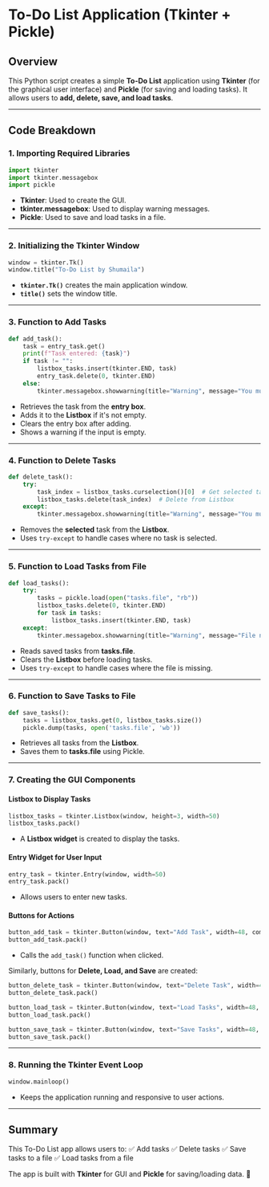 # To-Do List Application (Tkinter + Pickle)

## Overview
This Python script creates a simple **To-Do List** application using **Tkinter** (for the graphical user interface) and **Pickle** (for saving and loading tasks). It allows users to **add, delete, save, and load tasks**.

---

## Code Breakdown

### **1. Importing Required Libraries**
```python
import tkinter
import tkinter.messagebox
import pickle
```
- **Tkinter**: Used to create the GUI.
- **tkinter.messagebox**: Used to display warning messages.
- **Pickle**: Used to save and load tasks in a file.

---

### **2. Initializing the Tkinter Window**
```python
window = tkinter.Tk()
window.title("To-Do List by Shumaila")
```
- **`tkinter.Tk()`** creates the main application window.
- **`title()`** sets the window title.

---

### **3. Function to Add Tasks**
```python
def add_task():
    task = entry_task.get()
    print(f"Task entered: {task}")
    if task != "":
        listbox_tasks.insert(tkinter.END, task)
        entry_task.delete(0, tkinter.END)
    else:
        tkinter.messagebox.showwarning(title="Warning", message="You must enter a task")
```
- Retrieves the task from the **entry box**.
- Adds it to the **Listbox** if it's not empty.
- Clears the entry box after adding.
- Shows a warning if the input is empty.

---

### **4. Function to Delete Tasks**
```python
def delete_task():
    try:
        task_index = listbox_tasks.curselection()[0]  # Get selected task
        listbox_tasks.delete(task_index)  # Delete from Listbox
    except:
        tkinter.messagebox.showwarning(title="Warning", message="You must select a task")
```
- Removes the **selected** task from the **Listbox**.
- Uses `try-except` to handle cases where no task is selected.

---

### **5. Function to Load Tasks from File**
```python
def load_tasks():
    try:
        tasks = pickle.load(open("tasks.file", "rb"))
        listbox_tasks.delete(0, tkinter.END)
        for task in tasks:
            listbox_tasks.insert(tkinter.END, task)
    except:
        tkinter.messagebox.showwarning(title="Warning", message="File not found")
```
- Reads saved tasks from **tasks.file**.
- Clears the **Listbox** before loading tasks.
- Uses `try-except` to handle cases where the file is missing.

---

### **6. Function to Save Tasks to File**
```python
def save_tasks():
    tasks = listbox_tasks.get(0, listbox_tasks.size())
    pickle.dump(tasks, open('tasks.file', 'wb'))
```
- Retrieves all tasks from the **Listbox**.
- Saves them to **tasks.file** using Pickle.

---

### **7. Creating the GUI Components**

#### **Listbox to Display Tasks**
```python
listbox_tasks = tkinter.Listbox(window, height=3, width=50)
listbox_tasks.pack()
```
- A **Listbox widget** is created to display the tasks.

#### **Entry Widget for User Input**
```python
entry_task = tkinter.Entry(window, width=50)
entry_task.pack()
```
- Allows users to enter new tasks.

#### **Buttons for Actions**
```python
button_add_task = tkinter.Button(window, text="Add Task", width=48, command=add_task)
button_add_task.pack()
```
- Calls the `add_task()` function when clicked.

Similarly, buttons for **Delete, Load, and Save** are created:
```python
button_delete_task = tkinter.Button(window, text="Delete Task", width=48, command=delete_task)
button_delete_task.pack()

button_load_task = tkinter.Button(window, text="Load Tasks", width=48, command=load_tasks)
button_load_task.pack()

button_save_task = tkinter.Button(window, text="Save Tasks", width=48, command=save_tasks)
button_save_task.pack()
```

---

### **8. Running the Tkinter Event Loop**
```python
window.mainloop()
```
- Keeps the application running and responsive to user actions.

---

## **Summary**
This To-Do List app allows users to:
✅ Add tasks
✅ Delete tasks
✅ Save tasks to a file
✅ Load tasks from a file

The app is built with **Tkinter** for GUI and **Pickle** for saving/loading data. 🚀

